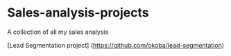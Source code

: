 # Sales-analysis-projects
A collection of all my sales analysis

[Lead Segmentation project] (https://github.com/okoba/lead-segmentation)
